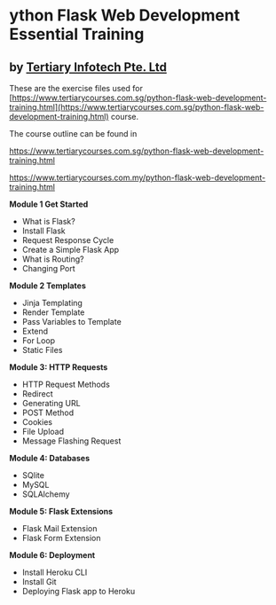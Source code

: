 # ython Flask Web Development Essential Training
## by [Tertiary Infotech Pte. Ltd](https://www.tertiarycourses.com.sg/)

These are the exercise files used for [https://www.tertiarycourses.com.sg/python-flask-web-development-training.html](https://www.tertiarycourses.com.sg/python-flask-web-development-training.html) course. 

The course outline can be found in 

https://www.tertiarycourses.com.sg/python-flask-web-development-training.html

https://www.tertiarycourses.com.my/python-flask-web-development-training.html

<p><strong>Module 1 Get Started</strong> </p>
<ul>
<li>What is Flask?</li>
<li>Install Flask</li>
<li>Request Response Cycle</li>
<li>Create a Simple Flask App</li>
<li>What is Routing?</li>
<li>Changing Port</li>
</ul>
<p><strong>Module 2 Templates</strong> </p>
<ul>
<li>Jinja Templating</li>
<li>Render Template</li>
<li>Pass Variables to Template</li>
<li>Extend</li>
<li>For Loop</li>
<li>Static Files</li>
</ul>
<p><strong>Module 3: HTTP Requests</strong></p>
<ul>
<li>HTTP Request Methods</li>
<li>Redirect</li>
<li>Generating URL</li>
<li>POST Method</li>
<li>Cookies</li>
<li>File Upload</li>
<li>Message Flashing Request</li>
</ul>
<p><strong>Module 4: Databases</strong></p>
<ul>
<li>SQlite</li>
<li>MySQL</li>
<li>SQLAlchemy</li>
</ul>
<p><strong>Module 5: Flask Extensions</strong></p>
<ul>
<li>Flask Mail Extension</li>
<li>Flask Form Extension</li>
</ul>
<p><strong>Module 6: Deployment</strong></p>
<ul>
<li>Install Heroku CLI</li>
<li>Install Git</li>
<li>Deploying Flask app to Heroku</li>
</ul>



